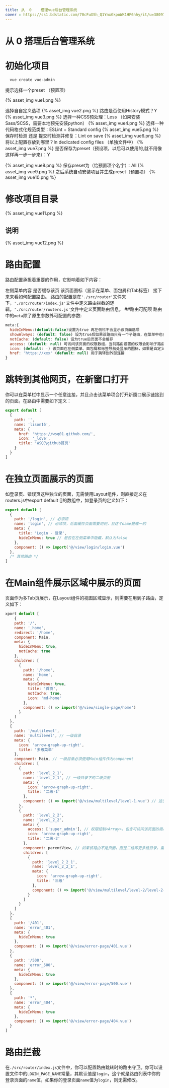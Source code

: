 ```yaml
---
title: 从  0    搭理vue后台管理系统
cover : https://ss1.bdstatic.com/70cFuXSh_Q1YnxGkpoWK1HF6hhy/it/u=3809780941,1211248538&fm=26&gp=0.jpg
---
```

# 从  0    搭理后台管理系统

# 初始化项目

```javascript
  vue create vue-admin
```
提示选择一个preset （预置项）

{% asset_img vue1.png %}

选择自自定义选项
{% asset_img vue2.png %}
路由是否使用History模式？Y
{% asset_img vue3.png %}
选择一种CSS预处理：Less （如果安装Sass/SCSS，需要本地预先安装python）
{% asset_img vue4.png %}
选择一种代码格式化规范类型：ESLint + Standard config
{% asset_img vue5.png %}
保存时检测 还是 提交时检测并修复：Lint on save
{% asset_img vue6.png %}
将以上配置存放到哪里？In dedicated config files （单独文件中）
{% asset_img vue7.png %}
是否保存为preset（预设项，以后可以使用的,就不用像这样再一步一步来）：Y

{% asset_img vue8.png %}
保存preset为（给预置项个名字）：All
{% asset_img vue9.png %}
之后系统自动安装项目并生成preset（预置项）
{% asset_img vue10.png %}
# 修改项目目录
{% asset_img vue11.png %}
## 说明
{% asset_img vue12.png %}
# 路由配置
路由配置承担着重要的作用，它影响着如下内容：

左侧菜单内容
是否缓存该页
该页面图标（显示在菜单、面包屑和Tab标签）
接下来来看如何配置路由。
路由的配置是在```'./src/router'```文件夹下，```'./src/router/index.js'```文件中定义路由拦截的逻辑，```'./src/router/routers.js'```文件中定义页面路由信息。
##路由可配项
路由中的```meta```除了原生参数外可配置的参数:
```javascript
meta:{
  hideInMenu:(default:false)设置为true 再左侧栏不会显示该页面选项
  showAlways: (default: false) 设为true后如果该路由只有一个子路由，在菜单中也会显示该父级菜单
  notCache: (default: false) 设为true后页面不会缓存
  access: (default: null) 可访问该页面的权限数组，当前路由设置的权限会影响子路由
  icon: (default: -) 该页面在左侧菜单、面包屑和标签导航处显示的图标，如果是自定义图标，需要在图标名称前加下划线'_'
  href: 'https://xxx' (default: null) 用于跳转到外部连接
}
```
# 跳转到其他网页，在新窗口打开
你可以在菜单栏中显示一个任意连接，并且点击该菜单项会打开新窗口展示链接到的页面。在路由中需要如下定义：
```javascript
export default [
  {
    path: '',
    name: 'lison16',
    meta: {
      href: 'https://wsq01.github.com/',
      icon: '_love',
      title: 'WSQ的github首页'
    }
  }
]
```
# 在独立页面展示的页面
如登录页、错误页这种独立的页面，无需使用Layout组件，则直接定义在routers.js中export default []的数组中，如登录页的定义如下：
```javascript
export default [
  {
    path: '/login', // 必须项
    name: 'login', // 必须项，后面缓存页面需要用到，且这个name是唯一的
    meta: {
      title: 'Login - 登录',
      hideInMenu: true // 是否在左侧菜单中隐藏，默认为false
    },
    component: () => import('@/view/login/login.vue')
  },
  /* 其他路由 */
]
```
# 在Main组件展示区域中展示的页面
页面作为多Tab页展示，在Layout组件的视图区域显示，则需要在用到子路由，定义如下：
```javascript
xport default [
    {
    path: '/',
    name: '_home',
    redirect: '/home',
    component: Main,
    meta: {
      hideInMenu: true,
      notCache: true
    },
    children: [
      {
        path: '/home',
        name: 'home',
        meta: {
          hideInMenu: true,
          title: '首页',
          notCache: true,
          icon: 'md-home'
        },
        component: () => import('@/view/single-page/home')
      }
    ]
  },
  {
    path: '/multilevel',
    name: 'multilevel', // 一级目录
    meta: {
      icon: 'arrow-graph-up-right',
      title: '多级菜单'
    },
    component: Main, // 一级目录必须使用Main组件作为component
    children: [
      {
        path: 'level_2_1',
        name: 'level_2_1', // 一级目录下的二级页面
        meta: {
          icon: 'arrow-graph-up-right',
          title: '二级-1'
        },
        component: () => import('@/view/multilevel/level-1.vue') // 这引入的是页面单文件
      },
      {
        path: 'level_2_2',
        name: 'level_2_2',
        meta: {
          access: ['super_admin'], // 权限控制<Array>，包含可访问该页面的用户权限
          icon: 'arrow-graph-up-right',
          title: '二级-2'
        },
        component: parentView, // 如果该路由不是页面，而是二级即更多级目录，需要用parentView组件
        children: [
          {
            path: 'level_2_2_1',
            name: 'level_2_2_1',
            meta: {
              icon: 'arrow-graph-up-right',
              title: '三级'
            },
            component: () => import('@/view/multilevel/level-2/level-2-1.vue')
          }
        ]
      }
    ]
  },
  {
    path: '/401',
    name: 'error_401',
    meta: {
      hideInMenu: true
    },
    component: () => import('@/view/error-page/401.vue')
  },
  {
    path: '/500',
    name: 'error_500',
    meta: {
      hideInMenu: true
    },
    component: () => import('@/view/error-page/500.vue')
  },
  {
    path: '*',
    name: 'error_404',
    meta: {
      hideInMenu: true
    },
    component: () => import('@/view/error-page/404.vue')
  }
]
```
# 路由拦截
在```./src/router/index.js```文件中，你可以配置路由跳转时的路由守卫。你可以设置文件中的```LOGIN_PAGE_NAME```常量，其默认值是```login```，这个就是路由列表中你的登录页面的```name```值，如果你的登录页面```name```值为```login```，则无需修改。









